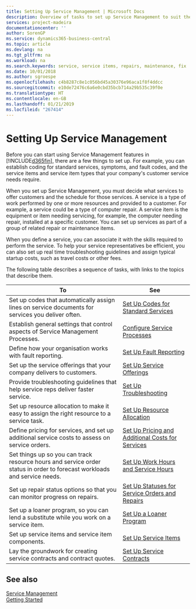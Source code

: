 ```yaml
---
title: Setting Up Service Management | Microsoft Docs
description: Overview of tasks to set up Service Management to suit the way that your organisations manages its services.
services: project-madeira
documentationcenter: ''
author: SorenGP
ms.service: dynamics365-business-central
ms.topic: article
ms.devlang: na
ms.tgt_pltfrm: na
ms.workload: na
ms.search.keywords: service, service items, repairs, maintenance, fix
ms.date: 10/01/2018
ms.author: sgroespe
ms.openlocfilehash: c4b8287c8e1c056bd45a30376e96aca1f8f4ddcc
ms.sourcegitcommit: e10de72476c6a6e0cbd35bcb714a29b535c39f0e
ms.translationtype: HT
ms.contentlocale: en-GB
ms.lasthandoff: 01/21/2019
ms.locfileid: "267414"
---
```

# <a name="setting-up-service-management"></a>Setting Up Service Management
Before you can start using Service Management features in [!INCLUDE[d365fin](includes/d365fin_md.md)], there are a few things to set up. For example, you can establish coding for standard services, symptoms, and fault codes, and the service items and service item types that your company's customer service needs require.  

When you set up Service Management, you must decide what services to offer customers and the schedule for those services. A service is a type of work performed by one or more resources and provided to a customer. For example, a service could be a type of computer repair. A service item is the equipment or item needing servicing, for example, the computer needing repair, installed at a specific customer. You can set up services as part of a group of related repair or maintenance items.  
  
When you define a service, you can associate it with the skills required to perform the service. To help your service representatives be efficient, you can also set up real time troubleshooting guidelines and assign typical startup costs, such as travel costs or other fees.  

The following table describes a sequence of tasks, with links to the topics that describe them.  
  
| To | See |
| --- | --- |
| Set up codes that automatically assign lines on service documents for services you deliver often. |[Set Up Codes for Standard Services](service-how-setup-service-coding.md)|
| Establish general settings that control aspects of Service Management Processes.|[Configure Service Processes](service-setup-service-processes.md)|
| Define how your organisation works with fault reporting. |[Set Up Fault Reporting](service-how-setup-fault-reporting.md) |
| Set up the service offerings that your company delivers to customers.|[Set Up Service Offerings](service-how-setup-service-offerings.md)|
| Provide troubleshooting guidelines that help service reps deliver faster service. |[Set Up Troubleshooting](service-how-setup-troubleshooting.md) |
| Set up resource allocation to make it easy to assign the right resource to a service task. |[Set Up Resource Allocation](service-how-setup-resource-allocation.md) |
| Define pricing for services, and set up additional service costs to assess on service orders. |[Set Up Pricing and Additional Costs for Services](service-how-setup-service-costs-pricing.md)|
| Set things up so you can track resource hours and service order status in order to forecast workloads and service needs.|[Set Up Work Hours and Service Hours](service-how-setup-work-service-hours.md)|
| Set up repair status options so that you can monitor progress on repairs. | [Set Up Statuses for Service Orders and Repairs](service-order-repair-status.md)|
| Set up a loaner program, so you can lend a substitute while you work on a service item. |[Set Up a Loaner Program](service-how-setup-loaner-program.md) |
| Set up service items and service item components. |[Set Up Service Items](service-how-setup-service-items.md) |
| Lay the groundwork for creating service contracts and contract quotes. |[Set Up Service Contracts](service-how-setup-service-contracts.md) |

## <a name="see-also"></a>See also 
[Service Management](service-service.md)  
[Getting Started](product-get-started.md)  
